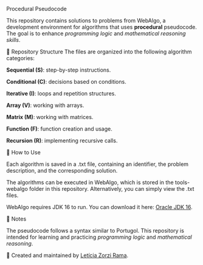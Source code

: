 Procedural Pseudocode

This repository contains solutions to problems from WebAlgo, a development environment for algorithms that uses **procedural** pseudocode. 
The goal is to enhance *programming logic* and *mathematical reasoning skills*.

📂 Repository Structure
The files are organized into the following algorithm categories:

**Sequential (S)**: step-by-step instructions.

**Conditional (C)**: decisions based on conditions.

**Iterative (I)**: loops and repetition structures.

**Array (V)**: working with arrays.

**Matrix (M)**: working with matrices.

**Function (F)**: function creation and usage.

**Recursion (R)**: implementing recursive calls.

🚀 How to Use

Each algorithm is saved in a .txt file, containing an identifier, the problem description, and the corresponding solution.

The algorithms can be executed in WebAlgo, which is stored in the tools-webalgo folder in this repository. Alternatively, you can simply view the .txt files.

WebAlgo requires JDK 16 to run. You can download it here: [Oracle JDK 16](https://www.oracle.com/java/technologies/javase-jdk16-downloads.html).

📌 Notes

The pseudocode follows a syntax similar to Portugol.
This repository is intended for learning and practicing *programming logic* and *mathematical reasoning*.

📌 Created and maintained by [Letícia Zorzi Rama](https://github.com/leticiazorzirama).

